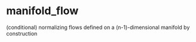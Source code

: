 # manifold_flow
(conditional) normalizing flows defined on a (n-1)-dimensional manifold by construction
